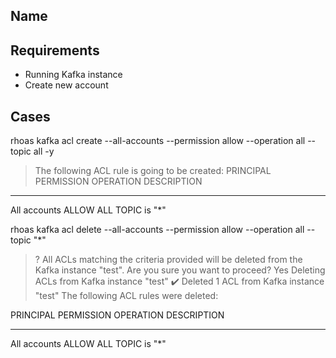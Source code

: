 ## Name 
## Requirements

 - Running Kafka instance
 - Create new account 

## Cases

rhoas kafka acl create --all-accounts --permission allow --operation all --topic all -y
> The following ACL rule is going to be created:
  PRINCIPAL      PERMISSION   OPERATION   DESCRIPTION   
 -------------- ------------ ----------- -------------- 
  All accounts   ALLOW        ALL         TOPIC is "*"  

rhoas kafka acl delete --all-accounts --permission allow --operation all --topic "*"
> ? All ACLs matching the criteria provided will be deleted from the Kafka instance "test". Are you sure you want to proceed? Yes 
> Deleting ACLs from Kafka instance "test" 
✔️  Deleted 1 ACL from Kafka instance "test"
The following ACL rules were deleted:

  PRINCIPAL      PERMISSION   OPERATION   DESCRIPTION   
 -------------- ------------ ----------- -------------- 
  All accounts   ALLOW        ALL         TOPIC is "*"  


